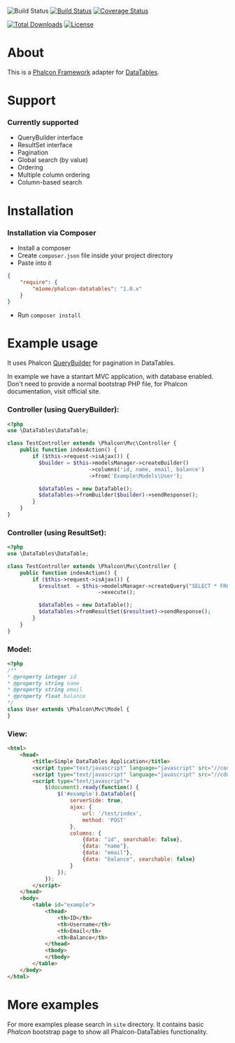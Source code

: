 
![Build Status](https://img.shields.io/badge/branch-master-blue.svg) [![Build Status](https://travis-ci.org/m1ome/phalcon-datatables.svg?branch=master)](https://travis-ci.org/m1ome/phalcon-datatables) [![Coverage Status](https://coveralls.io/repos/m1ome/phalcon-datatables/badge.svg)](https://coveralls.io/r/m1ome/phalcon-datatables)

[![Total Downloads](https://poser.pugx.org/m1ome/phalcon-datatables/downloads.svg)](https://packagist.org/packages/m1ome/phalcon-datatables)  [![License](https://poser.pugx.org/m1ome/phalcon-datatables/license.svg)](https://packagist.org/packages/m1ome/phalcon-datatables)


# About
This is a [Phalcon Framework](http://phalconphp.com/) adapter for [DataTables](http://www.datatables.net/).
# Support
### Currently supported
* QueryBuilder interface
* ResultSet interface
* Pagination
* Global search (by value)
* Ordering
* Multiple column ordering
* Column-based search

# Installation
### Installation via Composer
* Install a composer
* Create `composer.json` file inside your project directory
* Paste into it
```json
{
    "require": {
        "m1ome/phalcon-datatables": "1.0.x"
    }
}
```
* Run `composer install`

# Example usage
It uses Phalcon [QueryBuilder](http://docs.phalconphp.com/en/latest/api/Phalcon_Mvc_Model_Query_Builder.html) for pagination in DataTables.

In example we have a stantart MVC application, with database enabled. Don't need to provide a normal bootstrap PHP file, for Phalcon documentation, visit official site.

### Controller (using QueryBuilder):
```php
<?php
use \DataTables\DataTable;

class TestController extends \Phalcon\Mvc\Controller {
    public function indexAction() {
        if ($this->request->isAjax()) {
          $builder = $this->modelsManager->createBuilder()
                          ->columns('id, name, email, balance')
                          ->from('Example\Models\User');

          $dataTables = new DataTable();
          $dataTables->fromBuilder($builder)->sendResponse();
        }
    }
}
```

### Controller (using ResultSet):
```php
<?php
use \DataTables\DataTable;

class TestController extends \Phalcon\Mvc\Controller {
    public function indexAction() {
        if ($this->request->isAjax()) {
          $resultset  = $this->modelsManager->createQuery("SELECT * FROM \Example\Models\User")
                             ->execute();

          $dataTables = new DataTable();
          $dataTables->fromResultSet($resultset)->sendResponse();
        }
    }
}
```

### Model:
```php
<?php
/**
* @property integer id
* @property string name
* @property string email
* @property float balance
*/
class User extends \Phalcon\Mvc\Model {
}
```

### View:
```html
<html>
    <head>
        <title>Simple DataTables Application</title>
        <script type="text/javascript" language="javascript" src="//code.jquery.com/jquery-1.11.1.min.js"></script>
        <script type="text/javascript" language="javascript" src="//cdn.datatables.net/1.10.4/js/jquery.dataTables.min.js"></script>
        <script type="text/javascript">
            $(document).ready(function() {
                $('#example').DataTable({
                    serverSide: true,
                    ajax: {
                        url: '/test/index',
                        method: 'POST'
                    },
                    columns: {
                        {data: "id", searchable: false},
                        {data: "name"},
                        {data: "email"},
                        {data: "balance", searchable: false}
                    }
                });
            });
        </script>
    </head>
    <body>
        <table id="example">
            <thead>
                <th>ID</th>
                <th>Username</th>
                <th>Email</th>
                <th>Balance</th>
            </thead>
            <tbody>
            </tbody>
        </table>
    </body>
</html>
```

# More examples
For more examples please search in `site` directory.
It contains basic *Phalcon* bootstrap page to show all Phalcon-DataTables functionality.

